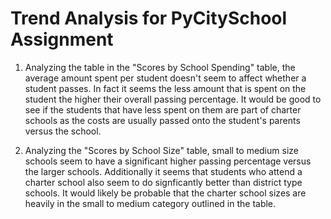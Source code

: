 # Trend Analysis for PyCitySchool Assignment

1. Analyzing the table in the "Scores by School Spending" table, the average amount spent per student doesn't seem to affect whether a student passes.  In fact it seems the less amount that is spent on the student the higher their overall passing percentage.  It would be good to see if the students that have less spent on them are part of charter schools as the costs are usually passed onto the student's parents versus the school.

2. Analyzing the "Scores by School Size" table, small to medium size schools seem to have a significant higher passing percentage versus the larger schools.  Additionally it seems that students who attend a charter school also seem to do signficantly better than district type schools.  It would likely be probable that the charter school sizes are heavily in the small to medium category outlined in the table.
